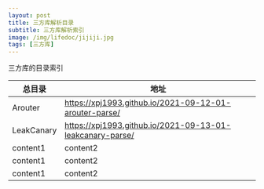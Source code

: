 ```yaml
---
layout: post
title: 三方库解析目录
subtitle: 三方库解析索引
image: /img/lifedoc/jijiji.jpg
tags: [三方库]
---
```


三方库的目录索引

| 总目录 | 地址 |
|---|---|
| Arouter | https://xpj1993.github.io/2021-09-12-01-arouter-parse/ |
| LeakCanary | https://xpj1993.github.io/2021-09-13-01-leakcanary-parse/ |
| content1 | content2 |
| content1 | content2 |
| content1 | content2 |
